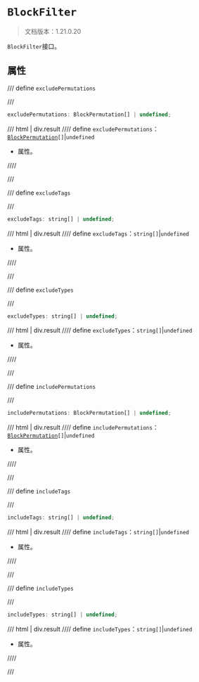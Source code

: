 # `BlockFilter`

> 文档版本：1.21.0.20

`BlockFilter`接口。

## 属性

/// define
`excludePermutations`


///

```js
excludePermutations: BlockPermutation[] | undefined;
```

/// html | div.result
//// define
`excludePermutations`：<code><a href="../blockpermutation/">BlockPermutation</a>[]</code>|`undefined`

- 属性。


////

///


/// define
`excludeTags`


///

```js
excludeTags: string[] | undefined;
```

/// html | div.result
//// define
`excludeTags`：`string[]`|`undefined`

- 属性。


////

///


/// define
`excludeTypes`


///

```js
excludeTypes: string[] | undefined;
```

/// html | div.result
//// define
`excludeTypes`：`string[]`|`undefined`

- 属性。


////

///


/// define
`includePermutations`


///

```js
includePermutations: BlockPermutation[] | undefined;
```

/// html | div.result
//// define
`includePermutations`：<code><a href="../blockpermutation/">BlockPermutation</a>[]</code>|`undefined`

- 属性。


////

///


/// define
`includeTags`


///

```js
includeTags: string[] | undefined;
```

/// html | div.result
//// define
`includeTags`：`string[]`|`undefined`

- 属性。


////

///


/// define
`includeTypes`


///

```js
includeTypes: string[] | undefined;
```

/// html | div.result
//// define
`includeTypes`：`string[]`|`undefined`

- 属性。


////

///

